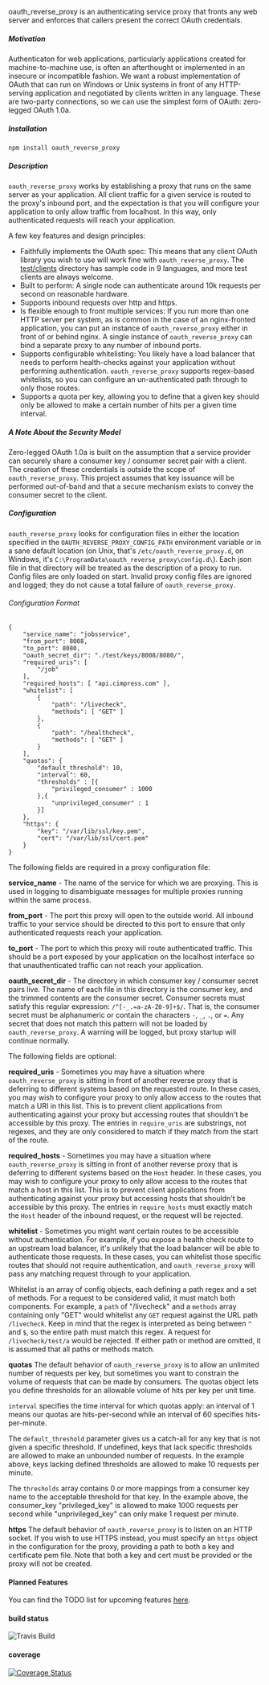oauth_reverse_proxy is an authenticating service proxy that fronts any web server and enforces that callers present the correct OAuth credentials.  

##### Motivation

Authenticaton for web applications, particularly applications created for machine-to-machine use, is often an afterthought or implemented in an insecure or incompatible fashion.  We want a robust implementation of OAuth that can run on Windows or Unix systems in front of any HTTP-serving application and negotiated by clients written in any language.  These are two-party connections, so we can use the simplest form of OAuth: zero-legged OAuth 1.0a.

##### Installation

`npm install oauth_reverse_proxy`

##### Description

`oauth_reverse_proxy` works by establishing a proxy that runs on the same server as your application.  All client traffic for a given service is routed to the proxy's inbound port, and the expectation is that you will configure your application to only allow traffic from localhost.  In this way, only authenticated requests will reach your application.

A few key features and design principles:

* Faithfully implements the OAuth spec: This means that any client OAuth library you wish to use will work fine with `oauth_reverse_proxy`.  The [test/clients](https://github.com/Cimpress-MCP/oauth_reverse_proxy/tree/master/test/clients) directory has sample code in 9 languages, and more test clients are always welcome.
* Built to perform: A single node can authenticate around 10k requests per second on reasonable hardware.
* Supports inbound requests over http and https.
* Is flexible enough to front multiple services: If you run more than one HTTP server per system, as is common in the case of an nginx-fronted application, you can put an instance of `oauth_reverse_proxy` either in front of or behind nginx.  A single instance of `oauth_reverse_proxy` can bind a separate proxy to any number of inbound ports.
* Supports configurable whitelisting: You likely have a load balancer that needs to perform health-checks against your application without performing authentication.  `oauth_reverse_proxy` supports regex-based whitelists, so you can configure an un-authenticated path through to only those routes.
* Supports a quota per key, allowing you to define that a given key should only be allowed to make a certain number of hits per a given time interval.

##### A Note About the Security Model

Zero-legged OAuth 1.0a is built on the assumption that a service provider can securely share a consumer key / consumer secret pair with a client.  The creation of these credentials is outside the scope of `oauth_reverse_proxy`.  This project assumes that key issuance will be performed out-of-band and that a secure mechanism exists to convey the consumer secret to the client.

##### Configuration

`oauth_reverse_proxy` looks for configuration files in either the location specified in the `OAUTH_REVERSE_PROXY_CONFIG_PATH` environment variable or in a sane default location (on Unix, that's `/etc/oauth_reverse_proxy.d`, on Windows, it's `C:\ProgramData\oauth_reverse_proxy\config.d\`).  Each json file in that directory will be treated as the description of a proxy to run.  Config files are only loaded on start.  Invalid proxy config files are ignored and logged; they do not cause a total failure of `oauth_reverse_proxy`.

###### Configuration Format

    {
        "service_name": "jobsservice",
        "from_port": 8008,
        "to_port": 8080,
        "oauth_secret_dir": "./test/keys/8008/8080/",
        "required_uris": [
            "/job"
        ],
        "required_hosts": [ "api.cimpress.com" ],
        "whitelist": [
            {
                "path": "/livecheck",
                "methods": [ "GET" ]
            },
            {
                "path": "/healthcheck",
                "methods": [ "GET" ]
            }
        ],
        "quotas": {
            "default_threshold": 10,
            "interval": 60,
            "thresholds" : [{
                "privileged_consumer" : 1000
            },{
                "unprivileged_consumer" : 1
            }]
        },
        "https": {
            "key": "/var/lib/ssl/key.pem",
            "cert": "/var/lib/ssl/cert.pem"
        }
    }

The following fields are required in a proxy configuration file:

**service_name** - The name of the service for which we are proxying.  This is used in logging to disambiguate messages for multiple proxies running within the same process.

**from_port** - The port this proxy will open to the outside world.  All inbound traffic to your service should be directed to this port to ensure that only authenticated requests reach your application.

**to_port** - The port to which this proxy will route authenticated traffic.  This should be a port exposed by your application on the localhost interface so that unauthenticated traffic can not reach your application.

**oauth_secret_dir** - The directory in which consumer key / consumer secret pairs live.  The name of each file in this directory is the consumer key, and the trimmed contents are the consumer secret.  Consumer secrets must satisfy this regular expression: `/^[-_.=a-zA-Z0-9]+$/`.  That is, the consumer secret must be alphanumeric or contain the characters `-`, `_`, `.`, or `=`.  Any secret that does not match this pattern will not be loaded by `oauth_reverse_proxy`.  A warning will be logged, but proxy startup will continue normally.

The following fields are optional:

**required_uris** - Sometimes you may have a situation where `oauth_reverse_proxy` is sitting in front of another reverse proxy that is deferring to different systems based on the requested route.  In these cases, you may wish to configure your proxy to only allow access to the routes that match a URI in this list.  This is to prevent client applications from authenticating against your proxy but accessing routes that shouldn't be accessible by this proxy.  The entries in `require_uris` are substrings, not regexes, and they are only considered to match if they match from the start of the route.

**required_hosts** - Sometimes you may have a situation where `oauth_reverse_proxy` is sitting in front of another reverse proxy that is deferring to different systems based on the `Host` header.  In these cases, you may wish to configure your proxy to only allow access to the routes that match a host in this list.  This is to prevent client applications from authenticating against your proxy but accessing hosts that shouldn't be accessible by this proxy.  The entries in `require_hosts` must exactly match the `Host` header of the inbound request, or the request will be rejected.

**whitelist** - Sometimes you might want certain routes to be accessible without authentication.  For example, if you expose a health check route to an upstream load balancer, it's unlikely that the load balancer will be able to authenticate those requests.  In these cases, you can whitelist those specific routes that should not require authentication, and `oauth_reverse_proxy` will pass any matching request through to your application.

Whitelist is an array of config objects, each defining a path regex and a set of methods.  For a request to be considered valid, it must match both components.  For example, a `path` of "/livecheck" and a `methods` array containing only "GET" would whitelist any `GET` request against the URL path `/livecheck`.  Keep in mind that the regex is interpreted as being between `^` and `$`, so the entire path must match this regex.  A request for `/livecheck/test/a` would be rejected.  If either path or method are omitted, it is assumed that all paths or methods match.

**quotas** The default behavior of `oauth_reverse_proxy` is to allow an unlimited number of requests per key, but sometimes you want to constrain the volume of requests that can be made by consumers.  The quotas object lets you define thresholds for an allowable volume of hits per key per unit time. 

`interval` specifies the time interval for which quotas apply: an interval of 1 means our quotas are hits-per-second while an interval of 60 specifies hits-per-minute.

The `default_threshold` parameter gives us a catch-all for any key that is not given a specific threshold.  If undefined, keys that lack specific thresholds are allowed to make an unbounded number of requests.  In the example above, keys lacking defined thresholds are allowed to make 10 requests per minute.

The `thresholds` array contains 0 or more mappings from a consumer key name to the acceptable threshold for that key.  In the example above, the consumer_key "privileged_key" is allowed to make 1000 requests per second while "unprivileged_key" can only make 1 request per minute.

**https** The default behavior of `oauth_reverse_proxy` is to listen on an HTTP socket.  If you wish to use HTTPS instead, you must specify an `https` object in the configuration for the proxy, providing a path to both a key and certificate pem file.  Note that both a key and cert must be provided or the proxy will not be created.

#### Planned Features ####

You can find the TODO list for upcoming features [here](todo.md).

#### build status

![Travis Build](https://travis-ci.org/Cimpress-MCP/oauth_reverse_proxy.svg)

#### coverage

[![Coverage Status](https://img.shields.io/coveralls/Cimpress-MCP/oauth_reverse_proxy.svg)](https://coveralls.io/r/Cimpress-MCP/oauth_reverse_proxy?branch=master)